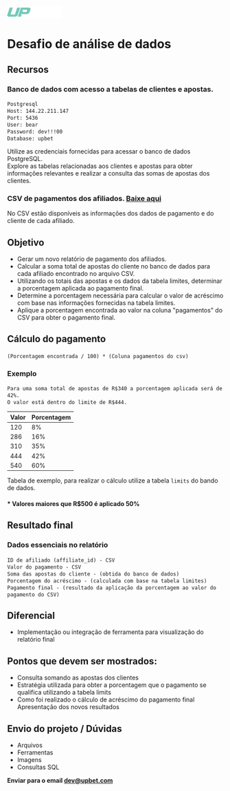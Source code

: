 <div>
   <img src=".github/logo-mini.png" height="30">
</div>

# Desafio de análise de dados

## Recursos
### Banco de dados com acesso a tabelas de clientes e apostas.
```
Postgresql
Host: 144.22.211.147
Port: 5436
User: bear
Password: dev!!!00
Database: upbet
```
Utilize as credenciais fornecidas para acessar o banco de dados PostgreSQL. <br>
Explore as tabelas relacionadas aos clientes e apostas para obter informações relevantes e realizar a consulta das somas de apostas dos clientes.

### CSV de pagamentos dos afiliados. [Baixe aqui](/affiliates.csv)

No CSV estão disponíveis as informações dos dados de pagamento e do cliente de cada afiliado.
 
## Objetivo
- Gerar um novo relatório de pagamento dos afiliados.
- Calcular a soma total de apostas do cliente no banco de dados para cada afiliado encontrado no arquivo CSV.
- Utilizando os totais das apostas e os dados da tabela limites, determinar a porcentagem aplicada ao pagamento final.
- Determine a porcentagem necessária para calcular o valor de acréscimo com base nas  informações fornecidas na tabela limites.
- Aplique a porcentagem encontrada ao valor na coluna "pagamentos" do CSV para obter o pagamento final.

## Cálculo do pagamento

`(Porcentagem encontrada / 100) * (Coluna pagamentos do csv)`

### Exemplo
```
Para uma soma total de apostas de R$340 a porcentagem aplicada será de 42%.
O valor está dentro do limite de R$444.
```

| Valor  | Porcentagem  |
|--------|--------------|
| 120    | 8%           |
| 286    | 16%          |
| 310    | 35%          |
| 444    | 42%          |
| 540    | 60%          |

Tabela de exemplo, para realizar o cálculo utilize a tabela `limits` do bando de dados.

#### * Valores maiores que R$500 é aplicado 50%

## Resultado final
### Dados essenciais no relatório
```
ID de afiliado (affiliate_id) - CSV
Valor do pagamento - CSV
Soma das apostas do cliente - (obtida do banco de dados)
Porcentagem do acréscimo - (calculada com base na tabela limites)
Pagamento final - (resultado da aplicação da porcentagem ao valor do pagamento do CSV)
```

## Diferencial
- Implementação ou integração de ferramenta para visualização do relatório final

## Pontos que devem ser mostrados:

- Consulta somando as apostas dos clientes
- Estratégia utilizada para obter a porcentagem que o pagamento se qualifica utilizando a tabela limits
- Como foi realizado o cálculo de acréscimo do pagamento final
Apresentação dos novos resultados 

## Envio do projeto / Dúvidas
- Arquivos
- Ferramentas
- Imagens
- Consultas SQL


**Enviar para o email [dev@upbet.com](mailto:dev@upbet.com)**